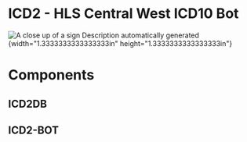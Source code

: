 ICD2 - HLS Central West ICD10 Bot
=================================

![A close up of a sign Description automatically
generated](media/image1.png){width="1.3333333333333333in"
height="1.3333333333333333in"}

Components
==========

ICD2DB
------

ICD2-BOT
--------
